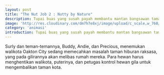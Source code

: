 ```yaml
---
layout: post
title: "The Nut Job 2 : Nutty by Nature"
description: Tupai buas yang susah payah membantu mantan bangsawan taman bertahan hidup dengan merampok toko kacang, sebuah lokasi yang merupakan tempat perampokan gangster manusia.
image: 'http://res.cloudinary.com/dm7h7e8xj/image/upload/c_scale,w_760/v1504807239/morpheus_xdzgg1.jpg'
category: 'animasi'
introduction: Tupai buas yang susah payah membantu mantan bangsawan taman bertahan hidup dengan merampok toko kacang, sebuah lokasi yang merupakan tempat perampokan gangster manusia.
---
```


Surly dan teman-temannya, Buddy, Andie, dan Precious, menemukan walikota Oakton City sedang memecahkan masalah taman hiburan raksasa, yang pada gilirannya akan melibas rumah mereka. Para hewan harus menghentikan walikota, puterinya, dan petugas kontrol hewan gila untuk mengembalikan taman kota.
